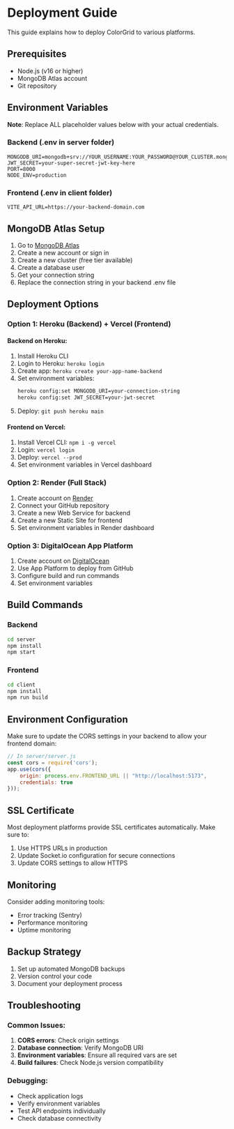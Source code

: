 # Deployment Guide

This guide explains how to deploy ColorGrid to various platforms.

## Prerequisites

- Node.js (v16 or higher)
- MongoDB Atlas account
- Git repository

## Environment Variables

**Note**: Replace ALL placeholder values below with your actual credentials.

### Backend (.env in server folder)
```env
MONGODB_URI=mongodb+srv://YOUR_USERNAME:YOUR_PASSWORD@YOUR_CLUSTER.mongodb.net/colorgrid
JWT_SECRET=your-super-secret-jwt-key-here
PORT=8000
NODE_ENV=production
```

### Frontend (.env in client folder)
```env
VITE_API_URL=https://your-backend-domain.com
```

## MongoDB Atlas Setup

1. Go to [MongoDB Atlas](https://www.mongodb.com/cloud/atlas)
2. Create a new account or sign in
3. Create a new cluster (free tier available)
4. Create a database user
5. Get your connection string
6. Replace the connection string in your backend .env file

## Deployment Options

### Option 1: Heroku (Backend) + Vercel (Frontend)

#### Backend on Heroku:
1. Install Heroku CLI
2. Login to Heroku: `heroku login`
3. Create app: `heroku create your-app-name-backend`
4. Set environment variables:
   ```bash
   heroku config:set MONGODB_URI=your-connection-string
   heroku config:set JWT_SECRET=your-jwt-secret
   ```
5. Deploy: `git push heroku main`

#### Frontend on Vercel:
1. Install Vercel CLI: `npm i -g vercel`
2. Login: `vercel login`
3. Deploy: `vercel --prod`
4. Set environment variables in Vercel dashboard

### Option 2: Render (Full Stack)

1. Create account on [Render](https://render.com)
2. Connect your GitHub repository
3. Create a new Web Service for backend
4. Create a new Static Site for frontend
5. Set environment variables in Render dashboard

### Option 3: DigitalOcean App Platform

1. Create account on [DigitalOcean](https://www.digitalocean.com)
2. Use App Platform to deploy from GitHub
3. Configure build and run commands
4. Set environment variables

## Build Commands

### Backend
```bash
cd server
npm install
npm start
```

### Frontend
```bash
cd client
npm install
npm run build
```

## Environment Configuration

Make sure to update the CORS settings in your backend to allow your frontend domain:

```javascript
// In server/server.js
const cors = require('cors');
app.use(cors({
    origin: process.env.FRONTEND_URL || "http://localhost:5173",
    credentials: true
}));
```

## SSL Certificate

Most deployment platforms provide SSL certificates automatically. Make sure to:
1. Use HTTPS URLs in production
2. Update Socket.io configuration for secure connections
3. Update CORS settings to allow HTTPS

## Monitoring

Consider adding monitoring tools:
- Error tracking (Sentry)
- Performance monitoring
- Uptime monitoring

## Backup Strategy

1. Set up automated MongoDB backups
2. Version control your code
3. Document your deployment process

## Troubleshooting

### Common Issues:
1. **CORS errors**: Check origin settings
2. **Database connection**: Verify MongoDB URI
3. **Environment variables**: Ensure all required vars are set
4. **Build failures**: Check Node.js version compatibility

### Debugging:
- Check application logs
- Verify environment variables
- Test API endpoints individually
- Check database connectivity
